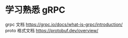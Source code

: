 # 学习熟悉 gRPC

grpc 文档 https://grpc.io/docs/what-is-grpc/introduction/   
proto 格式文档 https://protobuf.dev/overview/   
